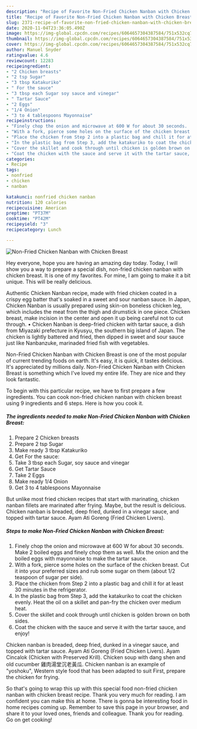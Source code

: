 ```yaml
---
description: "Recipe of Favorite Non-Fried Chicken Nanban with Chicken Breast"
title: "Recipe of Favorite Non-Fried Chicken Nanban with Chicken Breast"
slug: 2371-recipe-of-favorite-non-fried-chicken-nanban-with-chicken-breast
date: 2020-11-04T23:36:05.490Z
image: https://img-global.cpcdn.com/recipes/6064657304387584/751x532cq70/non-fried-chicken-nanban-with-chicken-breast-recipe-main-photo.jpg
thumbnail: https://img-global.cpcdn.com/recipes/6064657304387584/751x532cq70/non-fried-chicken-nanban-with-chicken-breast-recipe-main-photo.jpg
cover: https://img-global.cpcdn.com/recipes/6064657304387584/751x532cq70/non-fried-chicken-nanban-with-chicken-breast-recipe-main-photo.jpg
author: Manuel Snyder
ratingvalue: 4.6
reviewcount: 12283
recipeingredient:
- "2 Chicken breasts"
- "2 tsp Sugar"
- "3 tbsp Katakuriko"
- " For the sauce"
- "3 tbsp each Sugar soy sauce and vinegar"
- " Tartar Sauce"
- "2 Eggs"
- "1/4 Onion"
- "3 to 4 tablespoons Mayonnaise"
recipeinstructions:
- "Finely chop the onion and microwave at 600 W for about 30 seconds.  Make 2 boiled eggs and finely chop them as well.  Mix the onion and the boiled eggs with mayonnaise to make the tartar sauce."
- "With a fork, pierce some holes on the surface of the chicken breast.  Cut it into your preferred sizes and rub some sugar on them (about 1/2 teaspoon of sugar per side)."
- "Place the chicken from Step 2 into a plastic bag and chill it for at least 30 minutes in the refrigerator."
- "In the plastic bag from Step 3, add the katakuriko to coat the chicken evenly.  Heat the oil on a skillet and pan-fry the chicken over medium heat."
- "Cover the skillet and cook through until chicken is golden brown on both sides."
- "Coat the chicken with the sauce and serve it with the tartar sauce, and enjoy!"
categories:
- Recipe
tags:
- nonfried
- chicken
- nanban

katakunci: nonfried chicken nanban 
nutrition: 120 calories
recipecuisine: American
preptime: "PT37M"
cooktime: "PT42M"
recipeyield: "3"
recipecategory: Lunch

---
```



![Non-Fried Chicken Nanban with Chicken Breast](https://img-global.cpcdn.com/recipes/6064657304387584/751x532cq70/non-fried-chicken-nanban-with-chicken-breast-recipe-main-photo.jpg)

Hey everyone, hope you are having an amazing day today. Today, I will show you a way to prepare a special dish, non-fried chicken nanban with chicken breast. It is one of my favorites. For mine, I am going to make it a bit unique. This will be really delicious.

Authentic Chicken Nanban recipe, made with fried chicken coated in a crispy egg batter that&#39;s soaked in a sweet and sour nanban sauce. In Japan, Chicken Nanban is usually prepared using skin-on boneless chicken leg, which includes the meat from the thigh and drumstick in one piece. Chicken breast, make incision in the center and open it up being careful not to cut through. • Chicken Nanban is deep-fried chicken with tartar sauce, a dish from Miyazaki prefecture in Kyusyu, the southern big island of Japan. The chicken is lightly battered and fried, then dipped in sweet and sour sauce just like Nanbanzuke, marinaded fried fish with vegetables.

Non-Fried Chicken Nanban with Chicken Breast is one of the most popular of current trending foods on earth. It's easy, it is quick, it tastes delicious. It's appreciated by millions daily. Non-Fried Chicken Nanban with Chicken Breast is something which I've loved my entire life. They are nice and they look fantastic.


To begin with this particular recipe, we have to first prepare a few ingredients. You can cook non-fried chicken nanban with chicken breast using 9 ingredients and 6 steps. Here is how you cook it.

<!--inarticleads1-->

##### The ingredients needed to make Non-Fried Chicken Nanban with Chicken Breast:

1. Prepare 2 Chicken breasts
1. Prepare 2 tsp Sugar
1. Make ready 3 tbsp Katakuriko
1. Get  For the sauce:
1. Take 3 tbsp each Sugar, soy sauce and vinegar
1. Get  Tartar Sauce
1. Take 2 Eggs
1. Make ready 1/4 Onion
1. Get 3 to 4 tablespoons Mayonnaise


But unlike most fried chicken recipes that start with marinating, chicken nanban fillets are marinated after frying. Maybe, but the result is delicious. Chicken nanban is breaded, deep fried, dunked in a vinegar sauce, and topped with tartar sauce. Ayam Ati Goreng (Fried Chicken Livers). 

<!--inarticleads2-->

##### Steps to make Non-Fried Chicken Nanban with Chicken Breast:

1. Finely chop the onion and microwave at 600 W for about 30 seconds.  Make 2 boiled eggs and finely chop them as well.  Mix the onion and the boiled eggs with mayonnaise to make the tartar sauce.
1. With a fork, pierce some holes on the surface of the chicken breast.  Cut it into your preferred sizes and rub some sugar on them (about 1/2 teaspoon of sugar per side).
1. Place the chicken from Step 2 into a plastic bag and chill it for at least 30 minutes in the refrigerator.
1. In the plastic bag from Step 3, add the katakuriko to coat the chicken evenly.  Heat the oil on a skillet and pan-fry the chicken over medium heat.
1. Cover the skillet and cook through until chicken is golden brown on both sides.
1. Coat the chicken with the sauce and serve it with the tartar sauce, and enjoy!


Chicken nanban is breaded, deep fried, dunked in a vinegar sauce, and topped with tartar sauce. Ayam Ati Goreng (Fried Chicken Livers). Ayam Cincalok (Chicken with Preserved Krill). Chicken soup with dang shen and old cucumber 雞肉湯堂沉老黃瓜. Chicken nanban is an example of &#34;yoshoku&#34;, Western style food that has been adapted to suit First, prepare the chicken for frying. 

So that's going to wrap this up with this special food non-fried chicken nanban with chicken breast recipe. Thank you very much for reading. I am confident you can make this at home. There is gonna be interesting food in home recipes coming up. Remember to save this page in your browser, and share it to your loved ones, friends and colleague. Thank you for reading. Go on get cooking!
